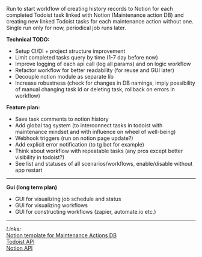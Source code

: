 Run to start workflow of creating history records to Notion for each completed Todoist task linked with Notion (Maintenance action DB) and creating new linked Todoist tasks for each maintenance action without one. Single run only for now, periodical job runs later.

**Technical TODO:**
* Setup CI/DI + project structure improvement
* Limit completed tasks query by time (1-7 day before now)
* Improve logging of each api call (log all params) and on logic workflow
* Refactor workflow for better readability (for reuse and GUI later)
* Decouple notion module as separate lib
* Increase robustness (check for changes in DB namings, imply possibility of manual changing task id or deleting task,
  rollback on errors in workflow)

**Feature plan:**</br>
* Save task comments to notion history
* Add global tag system (to interconnect tasks in todoist with maintenance mindset and with influence on wheel of well-being)
* Webhook triggers (run on notion page update?)
* Add explicit error notification (to tg bot for example)
* Think about workflow with repeatable tasks (any pros except better visibility in todoist?)
* See list and statuses of all scenarios/workflows, enable/disable without app restart
---
**Gui (long term plan)**
* GUI for visualizing job schedule and status
* GUI for visualizing workflows
* GUI for constructing workflows (zapier, automate.io etc.)

---
*Links:*</br>
[Notion template for Maintenance Actions DB](https://www.notion.so/Maintenance-Actions-60655507245548fb8393f8a7499c251c) </br>
[Todoist API](https://developer.todoist.com/sync/) </br>
[Notion API](https://developers.notion.com/reference) </br>
